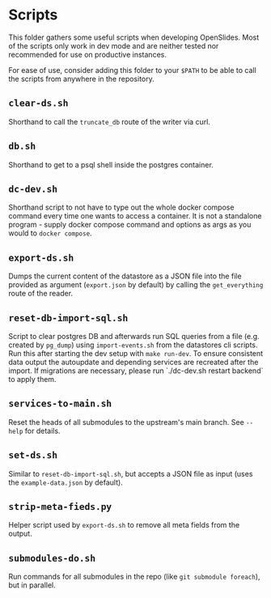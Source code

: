 # Scripts

This folder gathers some useful scripts when developing OpenSlides. Most of the scripts only work in
dev mode and are neither tested nor recommended for use on productive instances.

For ease of use, consider adding this folder to your `$PATH` to be able to call the scripts from
anywhere in the repository.

## `clear-ds.sh`

Shorthand to call the `truncate_db` route of the writer via curl.

## `db.sh`

Shorthand to get to a psql shell inside the postgres container.

## `dc-dev.sh`

Shorthand script to not have to type out the whole docker compose command every time one wants to
access a container. It is not a standalone program - supply docker compose command and options as args
as you would to `docker compose`.

## `export-ds.sh`

Dumps the current content of the datastore as a JSON file into the file provided as argument
(`export.json` by default) by calling the `get_everything` route of the reader.

## `reset-db-import-sql.sh`

Script to clear postgres DB and afterwards run SQL queries from a file (e.g.
created by `pg_dump`) using `import-events.sh` from the datastores cli scripts.
Run this after starting the dev setup with `make run-dev`.
To ensure consistent data output the autoupdate and depending services are
recreated after the import.
If migrations are necessary, please run \`./dc-dev.sh restart backend\` to
apply them.

## `services-to-main.sh`

Reset the heads of all submodules to the upstream's main branch. See `--help` for details.

## `set-ds.sh`

Similar to `reset-db-import-sql.sh`, but accepts a JSON file as input (uses the `example-data.json`
by default).

## `strip-meta-fieds.py`

Helper script used by `export-ds.sh` to remove all meta fields from the output.

## `submodules-do.sh`

Run commands for all submodules in the repo (like `git submodule foreach`), but in parallel.
